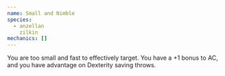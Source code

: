 ```yaml
---
name: Small and Nimble
species:
  - anzellan
    zilkin
mechanics: []
---
```

You are too small and fast to effectively target. You have a +1 bonus to AC, and you have advantage on Dexterity saving throws.
